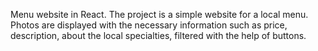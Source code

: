 Menu website in React.
The project is a simple website for a local menu.
Photos are displayed with the necessary information such as price, description, about the local specialties, filtered with the help of buttons.

